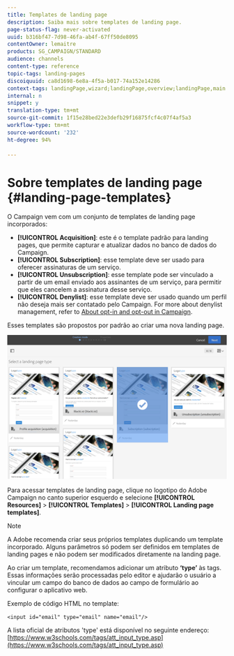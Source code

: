 ```yaml
---
title: Templates de landing page
description: Saiba mais sobre templates de landing page.
page-status-flag: never-activated
uuid: b316bf47-7d98-46fa-ab4f-67ff50de8095
contentOwner: lemaitre
products: SG_CAMPAIGN/STANDARD
audience: channels
content-type: reference
topic-tags: landing-pages
discoiquuid: ca8d1698-6e8a-4f5a-b017-74a152e14286
context-tags: landingPage,wizard;landingPage,overview;landingPage,main
internal: n
snippet: y
translation-type: tm+mt
source-git-commit: 1f15e28bed22e3defb29f16875fcf4c07f4af5a3
workflow-type: tm+mt
source-wordcount: '232'
ht-degree: 94%

---
```



# Sobre templates de landing page {#landing-page-templates}

O Campaign vem com um conjunto de templates de landing page incorporados:

* **[!UICONTROL Acquisition]**: este é o template padrão para landing pages, que permite capturar e atualizar dados no banco de dados do Campaign.
* **[!UICONTROL Subscription]**: esse template deve ser usado para oferecer assinaturas de um serviço.
* **[!UICONTROL Unsubscription]**: esse template pode ser vinculado a partir de um email enviado aos assinantes de um serviço, para permitir que eles cancelem a assinatura desse serviço.
* **[!UICONTROL Denylist]**: esse template deve ser usado quando um perfil não deseja mais ser contatado pelo Campaign. For more about denylist management, refer to [About opt-in and opt-out in Campaign](../../audiences/using/about-opt-in-and-opt-out-in-campaign.md).

Esses templates são propostos por padrão ao criar uma nova landing page.

![](assets/lp_creation_1.png)

Para acessar templates de landing page, clique no logotipo do Adobe Campaign no canto superior esquerdo e selecione **[!UICONTROL Resources]** > **[!UICONTROL Templates]** > **[!UICONTROL Landing page templates]**.

>[!NOTE]
>
>A Adobe recomenda criar seus próprios templates duplicando um template incorporado. Alguns parâmetros só podem ser definidos em templates de landing pages e não podem ser modificados diretamente na landing page.

Ao criar um template, recomendamos adicionar um atributo **‘type’** às tags. Essas informações serão processadas pelo editor e ajudarão o usuário a vincular um campo do banco de dados ao campo de formulário ao configurar o aplicativo web.

Exemplo de código HTML no template:

```
<input id="email" type="email" name="email"/>
```

A lista oficial de atributos &#39;type&#39; está disponível no seguinte endereço: [https://www.w3schools.com/tags/att_input_type.asp](https://www.w3schools.com/tags/att_input_type.asp)